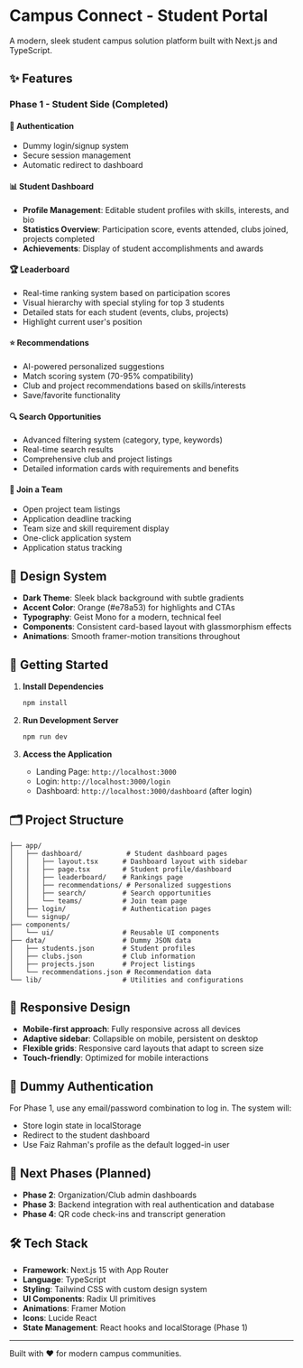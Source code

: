 # Campus Connect - Student Portal

A modern, sleek student campus solution platform built with Next.js and TypeScript.

## ✨ Features

### Phase 1 - Student Side (Completed)

#### 🔐 Authentication
- Dummy login/signup system
- Secure session management
- Automatic redirect to dashboard

#### 📊 Student Dashboard
- **Profile Management**: Editable student profiles with skills, interests, and bio
- **Statistics Overview**: Participation score, events attended, clubs joined, projects completed
- **Achievements**: Display of student accomplishments and awards

#### 🏆 Leaderboard
- Real-time ranking system based on participation scores
- Visual hierarchy with special styling for top 3 students
- Detailed stats for each student (events, clubs, projects)
- Highlight current user's position

#### ⭐ Recommendations
- AI-powered personalized suggestions
- Match scoring system (70-95% compatibility)
- Club and project recommendations based on skills/interests
- Save/favorite functionality

#### 🔍 Search Opportunities
- Advanced filtering system (category, type, keywords)
- Real-time search results
- Comprehensive club and project listings
- Detailed information cards with requirements and benefits

#### 👥 Join a Team
- Open project team listings
- Application deadline tracking
- Team size and skill requirement display
- One-click application system
- Application status tracking

## 🎨 Design System

- **Dark Theme**: Sleek black background with subtle gradients
- **Accent Color**: Orange (#e78a53) for highlights and CTAs
- **Typography**: Geist Mono for a modern, technical feel
- **Components**: Consistent card-based layout with glassmorphism effects
- **Animations**: Smooth framer-motion transitions throughout

## 🚀 Getting Started

1. **Install Dependencies**
   ```bash
   npm install
   ```

2. **Run Development Server**
   ```bash
   npm run dev
   ```

3. **Access the Application**
   - Landing Page: `http://localhost:3000`
   - Login: `http://localhost:3000/login`
   - Dashboard: `http://localhost:3000/dashboard` (after login)

## 🗂️ Project Structure

```
├── app/
│   ├── dashboard/           # Student dashboard pages
│   │   ├── layout.tsx      # Dashboard layout with sidebar
│   │   ├── page.tsx        # Student profile/dashboard
│   │   ├── leaderboard/    # Rankings page
│   │   ├── recommendations/ # Personalized suggestions
│   │   ├── search/         # Search opportunities
│   │   └── teams/          # Join team page
│   ├── login/              # Authentication pages
│   └── signup/
├── components/
│   └── ui/                 # Reusable UI components
├── data/                   # Dummy JSON data
│   ├── students.json       # Student profiles
│   ├── clubs.json          # Club information
│   ├── projects.json       # Project listings
│   └── recommendations.json # Recommendation data
└── lib/                    # Utilities and configurations
```

## 📱 Responsive Design

- **Mobile-first approach**: Fully responsive across all devices
- **Adaptive sidebar**: Collapsible on mobile, persistent on desktop
- **Flexible grids**: Responsive card layouts that adapt to screen size
- **Touch-friendly**: Optimized for mobile interactions

## 🔄 Dummy Authentication

For Phase 1, use any email/password combination to log in. The system will:
- Store login state in localStorage
- Redirect to the student dashboard
- Use Faiz Rahman's profile as the default logged-in user

## 🎯 Next Phases (Planned)

- **Phase 2**: Organization/Club admin dashboards
- **Phase 3**: Backend integration with real authentication and database
- **Phase 4**: QR code check-ins and transcript generation

## 🛠️ Tech Stack

- **Framework**: Next.js 15 with App Router
- **Language**: TypeScript
- **Styling**: Tailwind CSS with custom design system
- **UI Components**: Radix UI primitives
- **Animations**: Framer Motion
- **Icons**: Lucide React
- **State Management**: React hooks and localStorage (Phase 1)

---

Built with ❤️ for modern campus communities.
